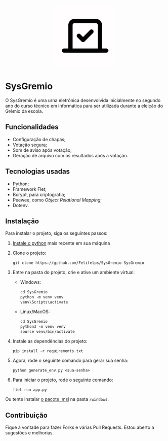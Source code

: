 <p align="center">
    <img src="/assets/icon.png" alt="Logo" width=200 height=200>
</p>

# SysGremio

O SysGremio é uma urna eletrônica desenvolvida inicialmente no segundo ano do curso técnico em informática para ser utilizada durante a eleição do Grêmio da escola.

## Funcionalidades

- Configuração de chapas;
- Votação segura;
- Som de aviso após votação;
- Geração de arquivo com os resultados após a votação.

## Tecnologias usadas

- Python;
- Framework Flet;
- Bcrypt, para criptografia;
- Peewee, como *Object Relational Mapping*;
- Dotenv.

## Instalação

Para instalar o projeto, siga os seguintes passos:

1. [Instale o python](https://www.python.org/downloads/) mais recente em sua máquina
2. Clone o projeto:

    ```
    git clone https://github.com/Felifelps/SysGremio SysGremio
    ```

3. Entre na pasta do projeto, crie e ative um ambiente virtual:

    - Windows:
        ```
        cd SysGremio
        python -m venv venv
        venv\Scripts\activate
        ```
    - Linux/MacOS:
        ```
        cd SysGremio
        python3 -m venv venv
        source venv/bin/activate
        ```

4. Instale as dependências do projeto:

    ```
    pip install -r requirements.txt
    ```

5. Agora, rode o seguinte comando para gerar sua senha:

    ```
    python generate_env.py <sua-senha>
    ```

6. Para iniciar o projeto, rode o seguinte comando:

    ```
    flet run app.py
    ```

Ou tente instalar [o pacote .msi](/windows) na pasta `/windows`.

## Contribuição

Fique à vontade para fazer Forks e várias Pull Requests. Estou aberto a sugestões e melhorias.